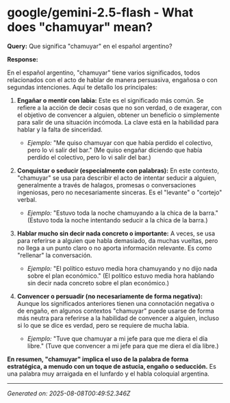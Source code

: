 # google/gemini-2.5-flash - What does "chamuyar" mean?

**Query:** Que significa "chamuyar" en el español argentino?



**Response:**

En el español argentino, "chamuyar" tiene varios significados, todos relacionados con el acto de hablar de manera persuasiva, engañosa o con segundas intenciones. Aquí te detallo los principales:

1.  **Engañar o mentir con labia:** Este es el significado más común. Se refiere a la acción de decir cosas que no son verdad, o de exagerar, con el objetivo de convencer a alguien, obtener un beneficio o simplemente para salir de una situación incómoda. La clave está en la habilidad para hablar y la falta de sinceridad.
    *   *Ejemplo:* "Me quiso chamuyar con que había perdido el colectivo, pero lo vi salir del bar." (Me quiso engañar diciendo que había perdido el colectivo, pero lo vi salir del bar.)

2.  **Conquistar o seducir (especialmente con palabras):** En este contexto, "chamuyar" se usa para describir el acto de intentar seducir a alguien, generalmente a través de halagos, promesas o conversaciones ingeniosas, pero no necesariamente sinceras. Es el "levante" o "cortejo" verbal.
    *   *Ejemplo:* "Estuvo toda la noche chamuyando a la chica de la barra." (Estuvo toda la noche intentando seducir a la chica de la barra.)

3.  **Hablar mucho sin decir nada concreto o importante:** A veces, se usa para referirse a alguien que habla demasiado, da muchas vueltas, pero no llega a un punto claro o no aporta información relevante. Es como "rellenar" la conversación.
    *   *Ejemplo:* "El político estuvo media hora chamuyando y no dijo nada sobre el plan económico." (El político estuvo media hora hablando sin decir nada concreto sobre el plan económico.)

4.  **Convencer o persuadir (no necesariamente de forma negativa):** Aunque los significados anteriores tienen una connotación negativa o de engaño, en algunos contextos "chamuyar" puede usarse de forma más neutra para referirse a la habilidad de convencer a alguien, incluso si lo que se dice es verdad, pero se requiere de mucha labia.
    *   *Ejemplo:* "Tuve que chamuyar a mi jefe para que me diera el día libre." (Tuve que convencer a mi jefe para que me diera el día libre.)

**En resumen, "chamuyar" implica el uso de la palabra de forma estratégica, a menudo con un toque de astucia, engaño o seducción.** Es una palabra muy arraigada en el lunfardo y el habla coloquial argentina.

---
*Generated on: 2025-08-08T00:49:52.346Z*
